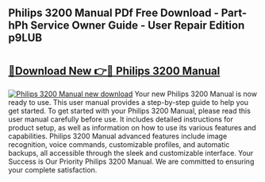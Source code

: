 ## Philips 3200 Manual PDf Free Download - Part-hPh Service Owner Guide - User Repair Edition p9LUB

# <h2><a href="http://bc43542.oget.top/?id=Philips+3200+Manual">🔗Download New 👉🔴 Philips 3200 Manual</a></h2>

[![Philips 3200 Manual new download](https://i.imgur.com/5g1atiW.png)](http://bc43542.oget.top/?id=Philips+3200+Manual)
Your new Philips 3200 Manual is now ready to use. This user manual provides a step-by-step guide to help you get started. To get started with your Philips 3200 Manual, please read this user manual carefully before use. It includes detailed instructions for product setup, as well as information on how to use its various features and capabilities. Philips 3200 Manual advanced features include image recognition, voice commands, customizable profiles, and automatic backups, all accessible through the sleek and customizable interface. Your Success is Our Priority Philips 3200 Manual. We are committed to ensuring your complete satisfaction.
